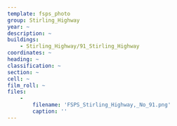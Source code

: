 ```yaml
---
template: fsps_photo
group: Stirling_Highway
year: ~
description: ~
buildings:
    - Stirling_Highway/91_Stirling_Highway
coordinates: ~
heading: ~
classification: ~
section: ~
cell: ~
film_roll: ~
files:
    -
        filename: 'FSPS_Stirling_Highway,_No_91.png'
        caption: ''
---
```

